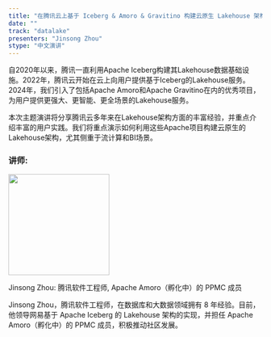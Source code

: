 ```yaml
---
title: "在腾讯云上基于 Iceberg & Amoro & Gravitino 构建云原生 Lakehouse 架构"
date: ""
track: "datalake"
presenters: "Jinsong Zhou"
stype: "中文演讲"
---
```


自2020年以来，腾讯一直利用Apache Iceberg构建其Lakehouse数据基础设施。2022年，腾讯云开始在云上向用户提供基于Iceberg的Lakehouse服务。2024年，我们引入了包括Apache Amoro和Apache Gravitino在内的优秀项目，为用户提供更强大、更智能、更全场景的Lakehouse服务。

本次主题演讲将分享腾讯云多年来在Lakehouse架构方面的丰富经验，并重点介绍丰富的用户实践。我们将重点演示如何利用这些Apache项目构建云原生的Lakehouse架构，尤其侧重于流计算和BI场景。

### 讲师:

<img src="https://sessionize.com/image/427b-400o400o1-XCDWSeV9FXWG42HjVudX9.jpg" width="200" />

Jinsong Zhou: 腾讯软件工程师, Apache Amoro（孵化中）的 PPMC 成员

Jinsong Zhou，腾讯软件工程师，在数据库和大数据领域拥有 8 年经验。目前，他领导网易基于 Apache Iceberg 的 Lakehouse 架构的实现，并担任 Apache Amoro（孵化中）的 PPMC 成员，积极推动社区发展。
